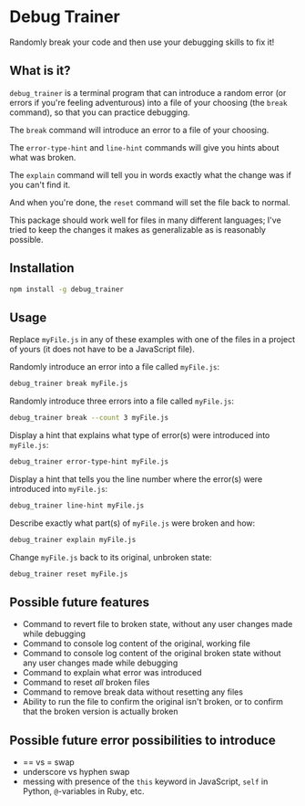 # Debug Trainer

Randomly break your code and then use your debugging skills to fix it!

## What is it?

`debug_trainer` is a terminal program that can introduce a random error (or errors if you're feeling adventurous) into a file of your choosing (the `break` command), so that you can practice debugging.

The `break` command will introduce an error to a file of your choosing.

The `error-type-hint` and `line-hint` commands will give you hints about what was broken.

The `explain` command will tell you in words exactly what the change was if you can't find it.

And when you're done, the `reset` command will set the file back to normal.

This package should work well for files in many different languages; I've tried to keep the changes it makes as generalizable as is reasonably possible.

## Installation

```bash
npm install -g debug_trainer
```

## Usage

Replace `myFile.js` in any of these examples with one of the files in a project of yours (it does not have to be a JavaScript file).

Randomly introduce an error into a file called `myFile.js`:
```bash
debug_trainer break myFile.js
```

Randomly introduce three errors into a file called `myFile.js`:
```bash
debug_trainer break --count 3 myFile.js
```

Display a hint that explains what type of error(s) were introduced into `myFile.js`:
```bash
debug_trainer error-type-hint myFile.js
```

Display a hint that tells you the line number where the error(s) were introduced into `myFile.js`:
```bash
debug_trainer line-hint myFile.js
```

Describe exactly what part(s) of `myFile.js` were broken and how:
```bash
debug_trainer explain myFile.js
```

Change `myFile.js` back to its original, unbroken state:
```bash
debug_trainer reset myFile.js
```

## Possible future features

- Command to revert file to broken state, without any user changes made while debugging
- Command to console log content of the original, working file
- Command to console log content of the original broken state without any user changes made while debugging
- Command to explain what error was introduced
- Command to reset *all* broken files
- Command to remove break data without resetting any files
- Ability to run the file to confirm the original isn't broken, or to confirm that the broken version is actually broken

## Possible future error possibilities to introduce

- == vs = swap
- underscore vs hyphen swap
- messing with presence of the `this` keyword in JavaScript, `self` in Python, `@`-variables in Ruby, etc.
